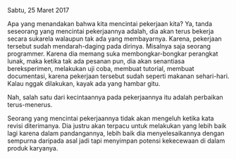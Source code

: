 Sabtu, 25 Maret 2017

Apa yang menandakan bahwa kita mencintai pekerjaan kita? Ya, tanda seseorang yang mencintai pekerjaannya adalah, dia akan terus bekerja secara sukarela walaupun tak ada yang membayarnya. Karena, pekerjaan tersebut sudah mendarah-daging pada dirinya. Misalnya saja seorang programmer. Karena dia memang suka membongkar-bongkar perangkat lunak, maka ketika tak ada pesanan pun, dia akan senantiasa bereksperimen, melakukan uji coba, membuat tutorial, membuat documentasi, karena pekerjaan tersebut sudah seperti makanan sehari-hari. Kalau nggak dilakukan, kayak ada yang hambar gitu.

Nah, salah satu dari kecintaannya pada pekerjaannya itu adalah perbaikan terus-menerus.

Seorang yang mencintai pekerjaannya tidak akan mengeluh ketika kata revisi diterimanya. Dia justru akan terpacu untuk melakukan yang lebih baik lagi karena dalam pandangannya, lebih baik dia menyelesaikannya dengan sempurna daripada asal jadi tapi menyimpan potensi kekecewaan di dalam produk karyanya.

